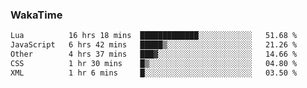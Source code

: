 ### WakaTime

<!--START_SECTION:waka-->

```txt
Lua          16 hrs 18 mins  █████████████░░░░░░░░░░░░   51.68 %
JavaScript   6 hrs 42 mins   █████▒░░░░░░░░░░░░░░░░░░░   21.26 %
Other        4 hrs 37 mins   ███▓░░░░░░░░░░░░░░░░░░░░░   14.66 %
CSS          1 hr 30 mins    █▒░░░░░░░░░░░░░░░░░░░░░░░   04.80 %
XML          1 hr 6 mins     █░░░░░░░░░░░░░░░░░░░░░░░░   03.50 %
```

<!--END_SECTION:waka-->
